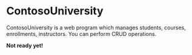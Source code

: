 # ContosoUniversity
ContosoUniversity is a web program which manages students, courses, enrollments, instructors. 
You can perform CRUD operations.

<b>Not ready yet!</b>
